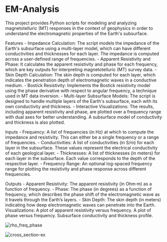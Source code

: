 # EM-Analysis
This project provides Python scripts for modeling and analyzing magnetotelluric (MT) responses in the context of geophysics in order to understand the electromagnetic properties of the Earth's subsurface.

Features
    -  Impedance Calculation: The script models the impedance of the Earth's subsurface using a multi-layer model, which can have different conductivities and thicknesses for each layer. The impedance is computed across a user-defined range of frequencies.
    -  Apparent Resistivity and Phase: It calculates the apparent resistivity and phase for each frequency, which are key outputs for interpreting magnetotelluric (MT) survey data.
    -  Skin Depth Calculation: The skin depth is computed for each layer, which indicates the penetration depth of electromagnetic waves in a conductive medium.
    -  Bostick Resistivity: Implements the Bostick resistivity model using the phase derivative with respect to angular frequency, a technique used in MT data inversion.
    -  Multi-layer Subsurface Models: The script is designed to handle multiple layers of the Earth's subsurface, each with its own conductivity and thickness.
    -  Interactive Visualizations: The results, including apparent resistivity and phase, are plotted over a frequency range with dual axes for better understanding. A subsurface model of conductivity and thickness is also plotted.

Inputs
    -    Frequency: A list of frequencies (in Hz) at which to compute the impedance and resistivity. This can either be a single frequency or a range of frequencies.
    -    Conductivities: A list of conductivities (in S/m) for each layer in the subsurface. These values represent the electrical conductivity of each geological layer.
    -    Thicknesses: A list of thicknesses (in meters) for each layer in the subsurface. Each value corresponds to the depth of the respective layer.
    -    Frequency Range: An optional log-spaced frequency range for plotting the resistivity and phase response across different frequencies.
    
Outputs
    -    Apparent Resistivity: The apparent resistivity (in Ohm·m) as a function of frequency.
    -    Phase: The phase (in degrees) as a function of frequency, which describes the phase shift of the electromagnetic wave as it travels through the Earth’s layers.
    -    Skin Depth: The skin depth (in meters) indicating how deep electromagnetic waves can penetrate into the Earth.
    Visualizations:
        A plot of apparent resistivity versus frequency.
        A plot of phase versus frequency.
        Subsurface conductivity and thickness profile.

![rho_freq_phase](https://github.com/user-attachments/assets/568e624a-64cc-4cbb-9870-85abddd7a250)



![cross_section-ex](https://github.com/user-attachments/assets/706ac9d0-e0de-4ec2-b8d3-a5f39b641fb3)
